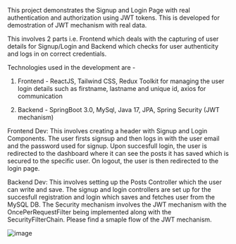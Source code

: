 This project demonstrates the Signup and Login Page with real authentication and authorization using JWT tokens. This is developed for demostration of JWT mechanism with real data.

This involves 2 parts i.e. Frontend which deals with the capturing of user details for Signup/Login and Backend which checks for user authenticity and logs in on correct credentials.

Technologies used in the development are - 
1. Frontend - ReactJS, Tailwind CSS, Redux Toolkit for managing the user login details such as firstname, lastname and unique id, axios for communication

2. Backend - SpringBoot 3.0, MySql, Java 17, JPA, Spring Security (JWT mechanism)

Frontend Dev:
This involves creating a header with Signup and Login Components. The user firsts signsup and then logs in with the user email and the password used for signup. Upon succesfull login, the user is redirected to the dashboard
where it can see the posts it has saved which is secured to the specific user. On logout, the user is then redirected to the login page.

Backend Dev:
This involves setting up the Posts Controller which the user can write and save. The signup and login controllers are set up for the succesfull registration and login which saves and fetches user from the MySQL DB.
The Security mechanism involves the JWT mechanism with the OncePerRequestFilter being implemented along with the SecurityFilterChain. Please find a smaple flow of the JWT mechanism.

![image](https://github.com/sanjeeb-das-lti/FullStack_SignUp/assets/63063354/6335bd60-1aa1-4203-8d60-8c7b4fe8cd56)


